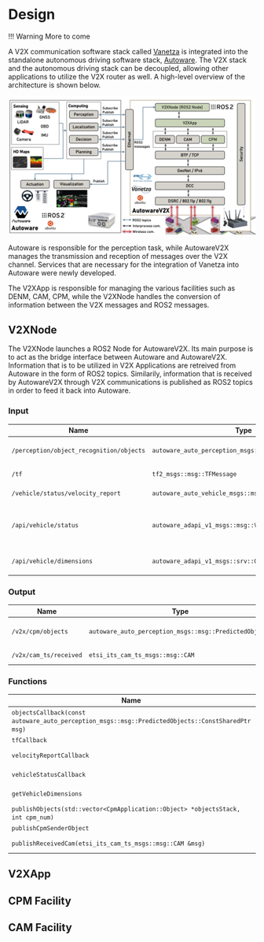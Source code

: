 # Design

!!! Warning
    More to come

A V2X communication software stack called [Vanetza](https://github.com/riebl/vanetza)  is integrated into the standalone autonomous driving software stack, [Autoware](https://github.com/autowarefoundation/autoware). The V2X stack and the autonomous driving stack can be decoupled, allowing other applications to utilize the V2X router as well. A high-level overview of the architecture is shown below.

![AutowareV2X Architecture diagram](../figs/autowarev2x_architecture_v2.png)

Autoware is responsible for the perception task, while AutowareV2X manages the transmission and reception of messages over the V2X channel. Services that are necessary for the integration of Vanetza into Autoware were newly developed.

The V2XApp is responsible for managing the various facilities such as DENM, CAM, CPM, while the V2XNode handles the conversion of information between the V2X messages and ROS2 messages.

## V2XNode

The V2XNode launches a ROS2 Node for AutowareV2X. Its main purpose is to act as the bridge interface between Autoware and AutowareV2X. Information that is to be utilized in V2X Applications are retreived from Autoware in the form of ROS2 topics. Similarily, information that is received by AutowareV2X through V2X communications is published as ROS2 topics in order to feed it back into Autoware.

### Input

| Name                                     | Type                                                   | Description                                 |
|------------------------------------------|--------------------------------------------------------|---------------------------------------------|
| `/perception/object_recognition/objects` | `autoware_auto_perception_msgs::msg::PredictedObjects` | Perceived Objects by Autoware               |
| `/tf`                                    | `tf2_msgs::msg::TFMessage`                             | Pose of Ego Vehicle                         |
| `/vehicle/status/velocity_report`        | `autoware_auto_vehicle_msgs::msg::VelocityReport`      | Velocity of Ego Vehicle                     |
| `/api/vehicle/status`                    | `autoware_adapi_v1_msgs::msg::VehicleStatus`           | Vehicle Status (gear, steering angle, etc.) |
| `/api/vehicle/dimensions`                | `autoware_adapi_v1_msgs::srv::GetVehicleDimensions`    | Service to get Vehicle Dimensions           |

### Output

| Name                   | Type                                                   | Description              |
|------------------------|--------------------------------------------------------|--------------------------|
| `/v2x/cpm/objects`     | `autoware_auto_perception_msgs::msg::PredictedObjects` | Objects received by CPMs |
| `/v2x/cam_ts/received` | `etsi_its_cam_ts_msgs::msg::CAM`                       | Received CAMs            |

### Functions

| Name                                                                                              | Description                                                |
|---------------------------------------------------------------------------------------------------|------------------------------------------------------------|
| `objectsCallback(const autoware_auto_perception_msgs::msg::PredictedObjects::ConstSharedPtr msg)` | Call `V2XApp::objectsCallback`                             |
| `tfCallback`                                                                                      | Call `V2XApp::tfCallback`                                  |
| `velocityReportCallback`                                                                          | Call `V2XApp::velocityReportCallback`                      |
| `vehicleStatusCallback`                                                                           | Call `V2XApp::vehicleStatusCallback`                       |
| `getVehicleDimensions`                                                                            | Sends a request to the service used for vehicle dimensions |
| `publishObjects(std::vector<CpmApplication::Object> *objectsStack, int cpm_num)`                  |                                                            |
| `publishCpmSenderObject`                                                                          | Not used now                                               |
| `publishReceivedCam(etsi_its_cam_ts_msgs::msg::CAM &msg)`                                         | Publishes a received CAM into the ROS environment          |


## V2XApp

## CPM Facility

## CAM Facility
